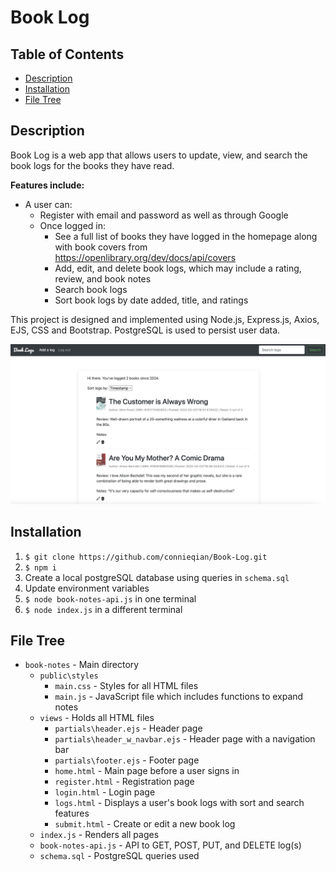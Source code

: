 # Book Log

## Table of Contents
* [Description](#description)
* [Installation](#installation)
* [File Tree](#file-tree)

## Description
Book Log is a web app that allows users to update, view, and search the book logs for the books they have read. 

**Features include:**
- A user can:
    - Register with email and password as well as through Google
    - Once logged in: 
      - See a full list of books they have logged in the homepage along with book covers from https://openlibrary.org/dev/docs/api/covers
      - Add, edit, and delete book logs, which may include a rating, review, and book notes  
      - Search book logs
      - Sort book logs by date added, title, and ratings

This project is designed and implemented using Node.js, Express.js, Axios, EJS, CSS and Bootstrap. PostgreSQL is used to persist user data. 

![Screenshot](main_page_screenshot.png)

## Installation
  1. `$ git clone https://github.com/connieqian/Book-Log.git`
  2. `$ npm i`
  3. Create a local postgreSQL database using queries in `schema.sql`
  4. Update environment variables
  5. `$ node book-notes-api.js` in one terminal
  6. `$ node index.js` in a different terminal

## File Tree 
- `book-notes` - Main directory
    - `public\styles` 
        - `main.css` - Styles for all HTML files
        - `main.js` - JavaScript file which includes functions to expand notes
    - `views` - Holds all HTML files
        - `partials\header.ejs` - Header page
        - `partials\header_w_navbar.ejs` - Header page with a navigation bar
        - `partials\footer.ejs` - Footer page
        - `home.html` - Main page before a user signs in
        - `register.html` - Registration page
        - `login.html` - Login page
        - `logs.html` - Displays a user's book logs with sort and search features
        - `submit.html` - Create or edit a new book log 
    - `index.js` - Renders all pages
    - `book-notes-api.js` - API to GET, POST, PUT, and DELETE log(s)
    - `schema.sql` - PostgreSQL queries used
